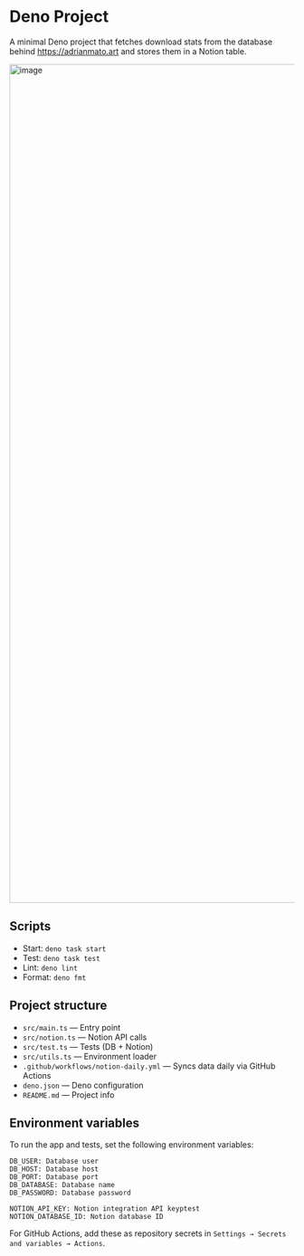 # Deno Project

A minimal Deno project that fetches download stats from the database behind https://adrianmato.art and stores them in a Notion table.

<img width="1942" height="1483" alt="image" src="https://github.com/user-attachments/assets/2fa6e37d-7a60-41a3-9f4d-fc449ee91745" />


## Scripts

- Start: `deno task start`
- Test: `deno task test`
- Lint: `deno lint`
- Format: `deno fmt`

## Project structure

- `src/main.ts` — Entry point
- `src/notion.ts` — Notion API calls
- `src/test.ts` — Tests (DB + Notion)
- `src/utils.ts` — Environment loader
- `.github/workflows/notion-daily.yml` — Syncs data daily via GitHub Actions
- `deno.json` — Deno configuration
- `README.md` — Project info

## Environment variables
To run the app and tests, set the following environment variables:

```
DB_USER: Database user
DB_HOST: Database host
DB_PORT: Database port
DB_DATABASE: Database name
DB_PASSWORD: Database password

NOTION_API_KEY: Notion integration API keyptest
NOTION_DATABASE_ID: Notion database ID
```

For GitHub Actions, add these as repository secrets in `Settings → Secrets and variables → Actions`.

